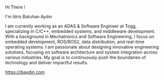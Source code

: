 Hi There !

I'm İdris Batuhan Aydın

I am currently working as an ADAS & Software Engineer at Togg, specializing in C/C++, embedded systems, and middleware development. With a background in Mechatronics and Software Engineering, I focus on embedded development, ROS/ROS2, data distribution, and real-time operating systems. I am passionate about designing innovative engineering solutions, focusing on software architecture and system integration across various industries. My goal is to continuously push the boundaries of technology and deliver impactful results.

https://ibaydin.com
